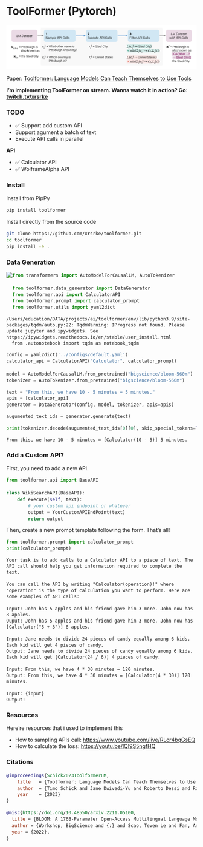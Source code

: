 ToolFormer (Pytorch)
================

<!-- WARNING: THIS FILE WAS AUTOGENERATED! DO NOT EDIT! -->

![image.png](index_files/figure-commonmark/aa732b28-1-image.png)

Paper: [Toolformer: Language Models Can Teach Themselves to Use
Tools](https://arxiv.org/abs/2302.04761)

**I’m implementing ToolFormer on stream. Wanna watch it in action? Go:
[twitch.tv/xrsrke](https://twitch.tv/xrsrke)**

### TODO

- ✅ Support add custom API
- Support agument a batch of text
- Execute API calls in parallel

**API**

- ✅ Calculator API
- ✅ WolframeAlpha API

### Install

Install from PipPy

``` sh
pip install toolformer
```

Install directly from the source code

``` sh
git clone https://github.com/xrsrke/toolformer.git
cd toolformer
pip install -e .
```

### Data Generation

<a href="https://colab.research.google.com/drive/1zKscWqwnXrpSllY-dZKR4ZsMfSbPsl-s?usp=sharing"><img src="https://colab.research.google.com/assets/colab-badge.svg" align="left"/></a>

``` python
from transformers import AutoModelForCausalLM, AutoTokenizer

from toolformer.data_generator import DataGenerator
from toolformer.api import CalculatorAPI
from toolformer.prompt import calculator_prompt
from toolformer.utils import yaml2dict
```

    /Users/education/DATA/projects/ai/toolformer/env/lib/python3.9/site-packages/tqdm/auto.py:22: TqdmWarning: IProgress not found. Please update jupyter and ipywidgets. See https://ipywidgets.readthedocs.io/en/stable/user_install.html
      from .autonotebook import tqdm as notebook_tqdm

``` python
config = yaml2dict('../configs/default.yaml')
calculator_api = CalculatorAPI("Calculator", calculator_prompt)

model = AutoModelForCausalLM.from_pretrained("bigscience/bloom-560m")
tokenizer = AutoTokenizer.from_pretrained("bigscience/bloom-560m")
```

``` python
text = "From this, we have 10 - 5 minutes = 5 minutes."
apis = [calculator_api]
generator = DataGenerator(config, model, tokenizer, apis=apis)
```

``` python
augumented_text_ids = generator.generate(text)
```

``` python
print(tokenizer.decode(augumented_text_ids[0][0], skip_special_tokens=True))
```

    From this, we have 10 - 5 minutes = [Calculator(10 - 5)] 5 minutes.

### Add a Custom API?

First, you need to add a new API.

``` python
from toolformer.api import BaseAPI

class WikiSearchAPI(BaseAPI):
    def execute(self, text):
        # your custom api endpoint or whatever
        output = YourCustomAPIEndPoint(text)
        return output
```

Then, create a new prompt template following the form. That’s all!

``` python
from toolformer.prompt import calculator_prompt
print(calculator_prompt)
```


    Your task is to add calls to a Calculator API to a piece of text. The API call should help you get information required to complete the text. 

    You can call the API by writing "Calculator(operation)!" where "operation" is the type of calculation you want to perform. Here are some examples of API calls:

    Input: John has 5 apples and his friend gave him 3 more. John now has 8 apples.
    Ouput: John has 5 apples and his friend gave him 3 more. John now has [Calculator("5 + 3")] 8 apples.

    Input: Jane needs to divide 24 pieces of candy equally among 6 kids. Each kid will get 4 pieces of candy.
    Output: Jane needs to divide 24 pieces of candy equally among 6 kids. Each kid will get [Calculator(24 / 6)] 4 pieces of candy.

    Input: From this, we have 4 * 30 minutes = 120 minutes.
    Output: From this, we have 4 * 30 minutes = [Calculator(4 * 30)] 120 minutes.

    Input: {input}
    Output:

### Resources

Here’re resources that i used to implement this

- How to sampling APIs call: https://www.youtube.com/live/RLcr4bqGsEQ
- How to calculate the loss: https://youtu.be/lQI9S5ngfHQ

### Citations

``` bibtex
@inproceedings{Schick2023ToolformerLM,
    title   = {Toolformer: Language Models Can Teach Themselves to Use Tools},
    author  = {Timo Schick and Jane Dwivedi-Yu and Roberto Dessi and Roberta Raileanu and Maria Lomeli and Luke Zettlemoyer and Nicola Cancedda and Thomas Scialom},
    year    = {2023}
}
```

``` bibtex
@misc{https://doi.org/10.48550/arxiv.2211.05100,
  title = {BLOOM: A 176B-Parameter Open-Access Multilingual Language Model},  
  author = {Workshop, BigScience and {:} and Scao, Teven Le and Fan, Angela and Akiki, Christopher and Pavlick, Ellie and Ilić, Suzana and Hesslow, Daniel and Castagné, Roman and Luccioni, Alexandra Sasha and Yvon, François and Gallé, Matthias and Tow, Jonathan and Rush, Alexander M. and Biderman, Stella and Webson, Albert and Ammanamanchi, Pawan Sasanka and Wang, Thomas and Sagot, Benoît and Muennighoff, Niklas and del Moral, Albert Villanova and Ruwase, Olatunji and Bawden, Rachel and Bekman, Stas and McMillan-Major, Angelina and Beltagy, Iz and Nguyen, Huu and Saulnier, Lucile and Tan, Samson and Suarez, Pedro Ortiz and Sanh, Victor and Laurençon, Hugo and Jernite, Yacine and Launay, Julien and Mitchell, Margaret and Raffel, Colin and Gokaslan, Aaron and Simhi, Adi and Soroa, Aitor and Aji, Alham Fikri and Alfassy, Amit and Rogers, Anna and Nitzav, Ariel Kreisberg and Xu, Canwen and Mou, Chenghao and Emezue, Chris and Klamm, Christopher and Leong, Colin and van Strien, Daniel and Adelani, David Ifeoluwa and Radev, Dragomir and Ponferrada, Eduardo González and Levkovizh, Efrat and Kim, Ethan and Natan, Eyal Bar and De Toni, Francesco and Dupont, Gérard and Kruszewski, Germán and Pistilli, Giada and Elsahar, Hady and Benyamina, Hamza and Tran, Hieu and Yu, Ian and Abdulmumin, Idris and Johnson, Isaac and Gonzalez-Dios, Itziar and de la Rosa, Javier and Chim, Jenny and Dodge, Jesse and Zhu, Jian and Chang, Jonathan and Frohberg, Jörg and Tobing, Joseph and Bhattacharjee, Joydeep and Almubarak, Khalid and Chen, Kimbo and Lo, Kyle and Von Werra, Leandro and Weber, Leon and Phan, Long and allal, Loubna Ben and Tanguy, Ludovic and Dey, Manan and Muñoz, Manuel Romero and Masoud, Maraim and Grandury, María and Šaško, Mario and Huang, Max and Coavoux, Maximin and Singh, Mayank and Jiang, Mike Tian-Jian and Vu, Minh Chien and Jauhar, Mohammad A. and Ghaleb, Mustafa and Subramani, Nishant and Kassner, Nora and Khamis, Nurulaqilla and Nguyen, Olivier and Espejel, Omar and de Gibert, Ona and Villegas, Paulo and Henderson, Peter and Colombo, Pierre and Amuok, Priscilla and Lhoest, Quentin and Harliman, Rheza and Bommasani, Rishi and López, Roberto Luis and Ribeiro, Rui and Osei, Salomey and Pyysalo, Sampo and Nagel, Sebastian and Bose, Shamik and Muhammad, Shamsuddeen Hassan and Sharma, Shanya and Longpre, Shayne and Nikpoor, Somaieh and Silberberg, Stanislav and Pai, Suhas and Zink, Sydney and Torrent, Tiago Timponi and Schick, Timo and Thrush, Tristan and Danchev, Valentin and Nikoulina, Vassilina and Laippala, Veronika and Lepercq, Violette and Prabhu, Vrinda and Alyafeai, Zaid and Talat, Zeerak and Raja, Arun and Heinzerling, Benjamin and Si, Chenglei and Taşar, Davut Emre and Salesky, Elizabeth and Mielke, Sabrina J. and Lee, Wilson Y. and Sharma, Abheesht and Santilli, Andrea and Chaffin, Antoine and Stiegler, Arnaud and Datta, Debajyoti and Szczechla, Eliza and Chhablani, Gunjan and Wang, Han and Pandey, Harshit and Strobelt, Hendrik and Fries, Jason Alan and Rozen, Jos and Gao, Leo and Sutawika, Lintang and Bari, M Saiful and Al-shaibani, Maged S. and Manica, Matteo and Nayak, Nihal and Teehan, Ryan and Albanie, Samuel and Shen, Sheng and Ben-David, Srulik and Bach, Stephen H. and Kim, Taewoon and Bers, Tali and Fevry, Thibault and Neeraj, Trishala and Thakker, Urmish and Raunak, Vikas and Tang, Xiangru and Yong, Zheng-Xin and Sun, Zhiqing and Brody, Shaked and Uri, Yallow and Tojarieh, Hadar and Roberts, Adam and Chung, Hyung Won and Tae, Jaesung and Phang, Jason and Press, Ofir and Li, Conglong and Narayanan, Deepak and Bourfoune, Hatim and Casper, Jared and Rasley, Jeff and Ryabinin, Max and Mishra, Mayank and Zhang, Minjia and Shoeybi, Mohammad and Peyrounette, Myriam and Patry, Nicolas and Tazi, Nouamane and Sanseviero, Omar and von Platen, Patrick and Cornette, Pierre and Lavallée, Pierre François and Lacroix, Rémi and Rajbhandari, Samyam and Gandhi, Sanchit and Smith, Shaden and Requena, Stéphane and Patil, Suraj and Dettmers, Tim and Baruwa, Ahmed and Singh, Amanpreet and Cheveleva, Anastasia and Ligozat, Anne-Laure and Subramonian, Arjun and Névéol, Aurélie and Lovering, Charles and Garrette, Dan and Tunuguntla, Deepak and Reiter, Ehud and Taktasheva, Ekaterina and Voloshina, Ekaterina and Bogdanov, Eli and Winata, Genta Indra and Schoelkopf, Hailey and Kalo, Jan-Christoph and Novikova, Jekaterina and Forde, Jessica Zosa and Clive, Jordan and Kasai, Jungo and Kawamura, Ken and Hazan, Liam and Carpuat, Marine and Clinciu, Miruna and Kim, Najoung and Cheng, Newton and Serikov, Oleg and Antverg, Omer and van der Wal, Oskar and Zhang, Rui and Zhang, Ruochen and Gehrmann, Sebastian and Mirkin, Shachar and Pais, Shani and Shavrina, Tatiana and Scialom, Thomas and Yun, Tian and Limisiewicz, Tomasz and Rieser, Verena and Protasov, Vitaly and Mikhailov, Vladislav and Pruksachatkun, Yada and Belinkov, Yonatan and Bamberger, Zachary and Kasner, Zdeněk and Rueda, Alice and Pestana, Amanda and Feizpour, Amir and Khan, Ammar and Faranak, Amy and Santos, Ana and Hevia, Anthony and Unldreaj, Antigona and Aghagol, Arash and Abdollahi, Arezoo and Tammour, Aycha and HajiHosseini, Azadeh and Behroozi, Bahareh and Ajibade, Benjamin and Saxena, Bharat and Ferrandis, Carlos Muñoz and Contractor, Danish and Lansky, David and David, Davis and Kiela, Douwe and Nguyen, Duong A. and Tan, Edward and Baylor, Emi and Ozoani, Ezinwanne and Mirza, Fatima and Ononiwu, Frankline and Rezanejad, Habib and Jones, Hessie and Bhattacharya, Indrani and Solaiman, Irene and Sedenko, Irina and Nejadgholi, Isar and Passmore, Jesse and Seltzer, Josh and Sanz, Julio Bonis and Dutra, Livia and Samagaio, Mairon and Elbadri, Maraim and Mieskes, Margot and Gerchick, Marissa and Akinlolu, Martha and McKenna, Michael and Qiu, Mike and Ghauri, Muhammed and Burynok, Mykola and Abrar, Nafis and Rajani, Nazneen and Elkott, Nour and Fahmy, Nour and Samuel, Olanrewaju and An, Ran and Kromann, Rasmus and Hao, Ryan and Alizadeh, Samira and Shubber, Sarmad and Wang, Silas and Roy, Sourav and Viguier, Sylvain and Le, Thanh and Oyebade, Tobi and Le, Trieu and Yang, Yoyo and Nguyen, Zach and Kashyap, Abhinav Ramesh and Palasciano, Alfredo and Callahan, Alison and Shukla, Anima and Miranda-Escalada, Antonio and Singh, Ayush and Beilharz, Benjamin and Wang, Bo and Brito, Caio and Zhou, Chenxi and Jain, Chirag and Xu, Chuxin and Fourrier, Clémentine and Periñán, Daniel León and Molano, Daniel and Yu, Dian and Manjavacas, Enrique and Barth, Fabio and Fuhrimann, Florian and Altay, Gabriel and Bayrak, Giyaseddin and Burns, Gully and Vrabec, Helena U. and Bello, Imane and Dash, Ishani and Kang, Jihyun and Giorgi, John and Golde, Jonas and Posada, Jose David and Sivaraman, Karthik Rangasai and Bulchandani, Lokesh and Liu, Lu and Shinzato, Luisa and de Bykhovetz, Madeleine Hahn and Takeuchi, Maiko and Pàmies, Marc and Castillo, Maria A and Nezhurina, Marianna and Sänger, Mario and Samwald, Matthias and Cullan, Michael and Weinberg, Michael and De Wolf, Michiel and Mihaljcic, Mina and Liu, Minna and Freidank, Moritz and Kang, Myungsun and Seelam, Natasha and Dahlberg, Nathan and Broad, Nicholas Michio and Muellner, Nikolaus and Fung, Pascale and Haller, Patrick and Chandrasekhar, Ramya and Eisenberg, Renata and Martin, Robert and Canalli, Rodrigo and Su, Rosaline and Su, Ruisi and Cahyawijaya, Samuel and Garda, Samuele and Deshmukh, Shlok S and Mishra, Shubhanshu and Kiblawi, Sid and Ott, Simon and Sang-aroonsiri, Sinee and Kumar, Srishti and Schweter, Stefan and Bharati, Sushil and Laud, Tanmay and Gigant, Théo and Kainuma, Tomoya and Kusa, Wojciech and Labrak, Yanis and Bajaj, Yash Shailesh and Venkatraman, Yash and Xu, Yifan and Xu, Yingxin and Xu, Yu and Tan, Zhe and Xie, Zhongli and Ye, Zifan and Bras, Mathilde and Belkada, Younes and Wolf, Thomas},title = {BLOOM: A 176B-Parameter Open-Access Multilingual Language Model},
  year = {2022},
}
```
